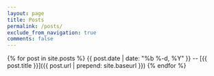 ```yaml
---
layout: page
title: Posts
permalink: /posts/
exclude_from_navigation: true
comments: false
---
```


{% for post in site.posts %}
{{ post.date | date: "%b %-d, %Y" }} -- [{{ post.title }}]({{ post.url | prepend: site.baseurl }})
{% endfor %}
